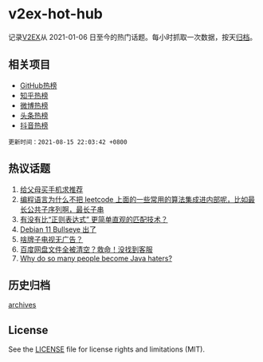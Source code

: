 # v2ex-hot-hub

 记录[V2EX](https://www.v2ex.com/)从 2021-01-06 日至今的热门话题。每小时抓取一次数据，按天[归档](archives)。
 
 ## 相关项目

- [GitHub热榜](https://github.com/snaildev/github-hot-hub)
- [知乎热榜](https://github.com/snaildev/zhihu-hot-hub)
- [微博热榜](https://github.com/snaildev/weibo-hot-hub)
- [头条热榜](https://github.com/snaildev/toutiao-hot-hub)
- [抖音热榜](https://github.com/snaildev/douyin-hot-hub)


 `更新时间：2021-08-15 22:03:42 +0800`

## 热议话题

1. [给父母买手机求推荐](https://www.v2ex.com/t/795821)
1. [编程语言为什么不把 leetcode 上面的一些常用的算法集成进内部呢，比如最长公共子序列啊，最长子串](https://www.v2ex.com/t/795830)
1. [有没有比“正则表达式” 更简单直观的匹配技术？](https://www.v2ex.com/t/795888)
1. [Debian 11 Bullseye 出了](https://www.v2ex.com/t/795840)
1. [啥牌子电视无广告？](https://www.v2ex.com/t/795884)
1. [百度网盘文件全被清空？救命！没找到客服](https://www.v2ex.com/t/795851)
1. [Why do so many people become Java haters?](https://www.v2ex.com/t/795881)

## 历史归档

[archives](archives)

## License

See the [LICENSE](LICENSE) file for license rights and limitations (MIT).

